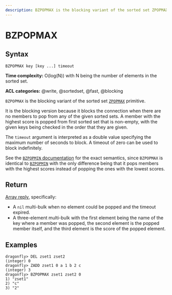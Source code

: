```yaml
---
description: BZPOPMAX is the blocking variant of the sorted set ZPOPMAX primitive
---
```


# BZPOPMAX

## Syntax

    BZPOPMAX key [key ...] timeout

**Time complexity:** O(log(N)) with N being the number of elements in the sorted set.

**ACL categories:** @write, @sortedset, @fast, @blocking

`BZPOPMAX` is the blocking variant of the sorted set [`ZPOPMAX`](./zpopmax.md) primitive.

It is the blocking version because it blocks the connection when there are no members to pop from any of the given sorted sets.
A member with the highest score is popped from first sorted set that is non-empty, with the given keys being checked in the order that they are given.

The `timeout` argument is interpreted as a double value specifying the maximum number of seconds to block.
A timeout of zero can be used to block indefinitely.

See the [`BZPOPMIN` documentation](./bzpopmin.md) for the exact semantics,
since `BZPOPMAX` is identical to [`BZPOPMIN`](./bzpopmin.md)
with the only difference being that it pops members with the highest scores instead of popping the ones with the lowest scores.

## Return

[Array reply](https://redis.io/docs/reference/protocol-spec#resp-arrays), specifically:

- A `nil` multi-bulk when no element could be popped and the timeout expired.
- A three-element multi-bulk with the first element being the name of the key where a member was popped, the second element is the popped member itself, and the third element is the score of the popped element.

## Examples

```shell
dragonfly> DEL zset1 zset2
(integer) 0
dragonfly> ZADD zset1 0 a 1 b 2 c
(integer) 3
dragonfly> BZPOPMAX zset1 zset2 0
1) "zset1"
2) "c"
3) "2"
```
